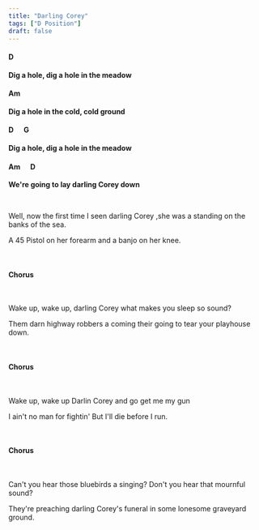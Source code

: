 ```yaml
---
title: "Darling Corey"
tags: ["D Position"]
draft: false
---
```



#### D                                      
**Dig a hole, dig a hole in the meadow**
#### Am
**Dig a hole in the cold, cold ground**
#### D &nbsp;&nbsp;&nbsp;&nbsp; G
**Dig a hole, dig a hole in the meadow**
#### Am &nbsp;&nbsp;&nbsp;&nbsp; D     
**We're going to lay darling Corey down**

<br>

Well, now the first time I seen darling Corey ,she was a standing on the banks of the sea.

A 45 Pistol on her forearm and a banjo on her knee.

<br>

#### Chorus

<br>

Wake up, wake up, darling Corey what makes you sleep so sound?

Them darn highway robbers a coming their going to tear your playhouse down.

<br>

#### Chorus

<br>

Wake up, wake up Darlin Corey and go get me my gun

I ain't no man for fightin' But I'll die before I run.

<br>

#### Chorus

<br>

Can't you hear those bluebirds a singing? Don't you hear that mournful sound?

They're preaching darling Corey's funeral in some lonesome graveyard ground.